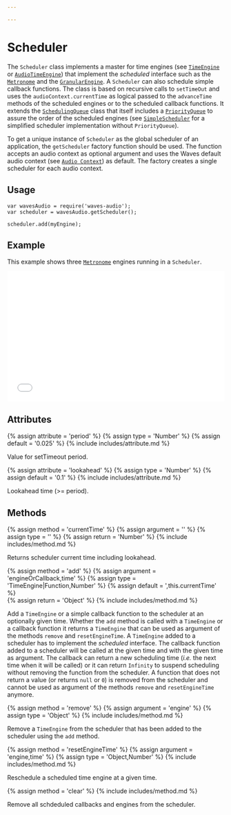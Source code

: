 ```yaml
---

---
```

# Scheduler

The `Scheduler` class implements a master for time engines (see [`TimeEngine`](#audio-time-engine) or [`AudioTimeEngine`](#audio-audio-time-engine)) that implement the *scheduled* interface such as the [`Metronome`](#audio-metronome) and the [`GranularEngine`](#audio-granular-engine).
A `Scheduler` can also schedule simple callback functions.
The class is based on recursive calls to `setTimeOut` and uses the `audioContext.currentTime` as logical passed to the `advanceTime` methods of the scheduled engines or to the scheduled callback functions.
It extends the [`SchedulingQueue`](#audio-scheduling-queue) class that itself includes a [`PriorityQueue`](#audio-priority-queue) to assure the order of the scheduled engines (see [`SimpleScheduler`](#audio-simple-scheduler) for a simplified scheduler implementation without `PriorityQueue`).

To get a unique instance of `Scheduler` as the global scheduler of an application, the `getScheduler` factory function should be used. The function accepts an audio context as optional argument and uses the Waves default audio context (see [`Audio Context`](#audio-audio-context)) as default. The factory creates a single scheduler for each audio context.

## Usage

~~~
var wavesAudio = require('waves-audio');
var scheduler = wavesAudio.getScheduler();

scheduler.add(myEngine);
~~~

## Example

This example shows three [`Metronome`](#audio-metronome) engines running in a `Scheduler`.

<iframe width="100%" height="300" src="//jsfiddle.net/odbnodfe/1/embedded/result,js" allowfullscreen="allowfullscreen" frameborder="0"></iframe>

## Attributes

{% assign attribute = 'period' %}
{% assign type = 'Number' %}
{% assign default = '0.025' %}
{% include includes/attribute.md %}

Value for setTimeout period.

{% assign attribute = 'lookahead' %}
{% assign type = 'Number' %}
{% assign default = '0.1' %}
{% include includes/attribute.md %}

Lookahead time (>= period).

## Methods

{% assign method = 'currentTime' %}
{% assign argument = '' %}
{% assign type = '' %}
{% assign return = 'Number' %}
{% include includes/method.md %}

Returns scheduler current time including lookahead.

{% assign method = 'add' %}
{% assign argument = 'engineOrCallback,time' %}
{% assign type = 'TimeEngine|Function,Number' %}
{% assign default = ',this.currentTime' %}   
{% assign return = 'Object' %}
{% include includes/method.md %}  

Add a `TimeEngine` or a simple callback function to the scheduler at an optionally given time.
Whether the `add` method is called with a `TimeEngine` or a callback function it returns a `TimeEngine` that can be used as argument of the methods `remove` and `resetEngineTime`.
A `TimeEngine` added to a scheduler has to implement the *scheduled* interface.
The callback function added to a scheduler will be called at the given time and with the given time as argument.
The callback can return a new scheduling time (*i.e.* the next time when it will be called) or it can return `Infinity` to suspend scheduling without removing the function from the scheduler.
A function that does not return a value (or returns `null` or `0`) is removed from the scheduler and cannot be used as argument of the methods `remove` and `resetEngineTime` anymore.

{% assign method = 'remove' %}
{% assign argument = 'engine' %}
{% assign type = 'Object' %}
{% include includes/method.md %}

Remove a `TimeEngine` from the scheduler that has been added to the scheduler using the `add` method.

{% assign method = 'resetEngineTime' %}
{% assign argument = 'engine,time' %}
{% assign type = 'Object,Number' %}
{% include includes/method.md %}

Reschedule a scheduled time engine at a given time.

{% assign method = 'clear' %}
{% include includes/method.md %}

Remove all schdeduled callbacks and engines from the scheduler.